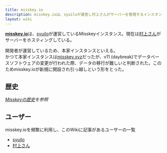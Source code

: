 ```yaml
---
title: misskey.io
description: misskey.ioは、syuiloが運営し村上さんがサーバーを管理するインスタンス。開発者が運営しているため、本家インスタンスといえる。
layout: wiki
---
```

[**misskey.io**](https://misskey.io)は、[syuilo](../users/syuilo)が運営しているMisskeyインスタンス。現在は[村上さん](../users/AureoleArk)がサーバーをホスティングしている。

開発者が運営しているため、本家インスタンスといえる。  
かつて本家インスタンスは[misskey.xyz](misskey.xyz)だったが、v11 (daybreak)でデータベースソフトウェアの変更が行われた際、データの移行が難しいと判断された。このためmisskey.ioが新規に開設され引っ越しという形をとった。

## 歴史
*[Misskeyの歴史](../../history)を参照*

## ユーザー
misskey.ioを頻繁に利用し、このWikiに記事があるユーザーの一覧

- [syuilo](../users/syuilo)
- [村上さん](../users/AureoleArk)

